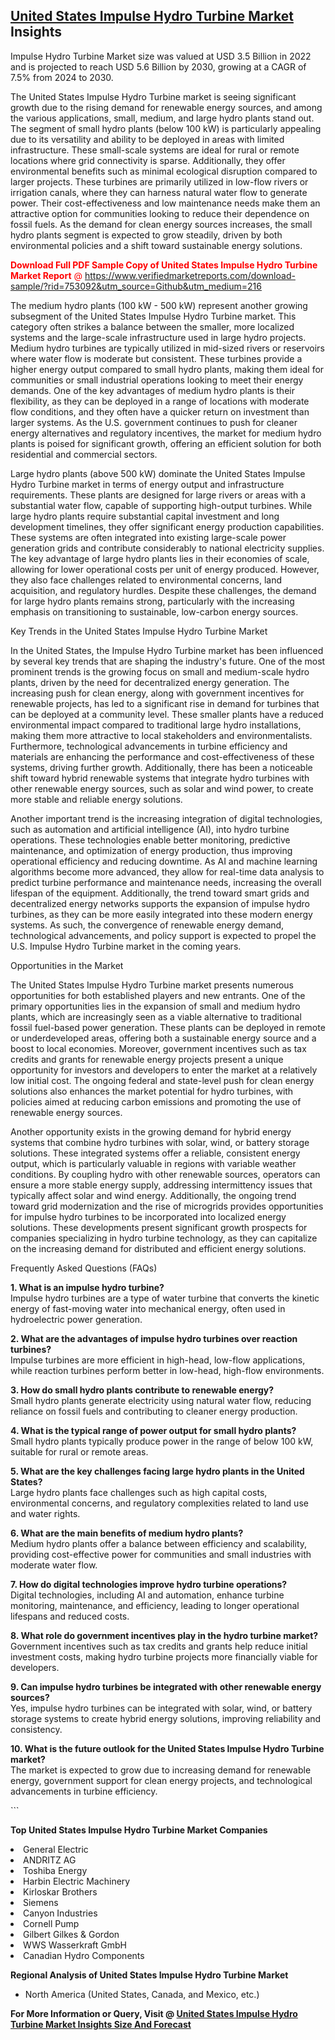 <h2><a href="https://www.verifiedmarketreports.com/download-sample/?rid=753092&amp;utm_source=Github&amp;utm_medium=216" target="_blank">United States Impulse Hydro Turbine Market</a> Insights</h2><p>Impulse Hydro Turbine Market size was valued at USD 3.5 Billion in 2022 and is projected to reach USD 5.6 Billion by 2030, growing at a CAGR of 7.5% from 2024 to 2030.</p><p><p>The United States Impulse Hydro Turbine market is seeing significant growth due to the rising demand for renewable energy sources, and among the various applications, small, medium, and large hydro plants stand out. The segment of small hydro plants (below 100 kW) is particularly appealing due to its versatility and ability to be deployed in areas with limited infrastructure. These small-scale systems are ideal for rural or remote locations where grid connectivity is sparse. Additionally, they offer environmental benefits such as minimal ecological disruption compared to larger projects. These turbines are primarily utilized in low-flow rivers or irrigation canals, where they can harness natural water flow to generate power. Their cost-effectiveness and low maintenance needs make them an attractive option for communities looking to reduce their dependence on fossil fuels. As the demand for clean energy sources increases, the small hydro plants segment is expected to grow steadily, driven by both environmental policies and a shift toward sustainable energy solutions. <p><span class=""><span style="color: #ff0000;"><strong>Download Full PDF Sample Copy of United States Impulse Hydro Turbine Market Report</strong> @ </span><a href="https://www.verifiedmarketreports.com/download-sample/?rid=753092&amp;utm_source=Github&amp;utm_medium=216" target="_blank">https://www.verifiedmarketreports.com/download-sample/?rid=753092&amp;utm_source=Github&amp;utm_medium=216</a></span></p></p><p>The medium hydro plants (100 kW - 500 kW) represent another growing subsegment of the United States Impulse Hydro Turbine market. This category often strikes a balance between the smaller, more localized systems and the large-scale infrastructure used in large hydro projects. Medium hydro turbines are typically utilized in mid-sized rivers or reservoirs where water flow is moderate but consistent. These turbines provide a higher energy output compared to small hydro plants, making them ideal for communities or small industrial operations looking to meet their energy demands. One of the key advantages of medium hydro plants is their flexibility, as they can be deployed in a range of locations with moderate flow conditions, and they often have a quicker return on investment than larger systems. As the U.S. government continues to push for cleaner energy alternatives and regulatory incentives, the market for medium hydro plants is poised for significant growth, offering an efficient solution for both residential and commercial sectors.<p>Large hydro plants (above 500 kW) dominate the United States Impulse Hydro Turbine market in terms of energy output and infrastructure requirements. These plants are designed for large rivers or areas with a substantial water flow, capable of supporting high-output turbines. While large hydro plants require substantial capital investment and long development timelines, they offer significant energy production capabilities. These systems are often integrated into existing large-scale power generation grids and contribute considerably to national electricity supplies. The key advantage of large hydro plants lies in their economies of scale, allowing for lower operational costs per unit of energy produced. However, they also face challenges related to environmental concerns, land acquisition, and regulatory hurdles. Despite these challenges, the demand for large hydro plants remains strong, particularly with the increasing emphasis on transitioning to sustainable, low-carbon energy sources.<p>Key Trends in the United States Impulse Hydro Turbine Market</p><p>In the United States, the Impulse Hydro Turbine market has been influenced by several key trends that are shaping the industry's future. One of the most prominent trends is the growing focus on small and medium-scale hydro plants, driven by the need for decentralized energy generation. The increasing push for clean energy, along with government incentives for renewable projects, has led to a significant rise in demand for turbines that can be deployed at a community level. These smaller plants have a reduced environmental impact compared to traditional large hydro installations, making them more attractive to local stakeholders and environmentalists. Furthermore, technological advancements in turbine efficiency and materials are enhancing the performance and cost-effectiveness of these systems, driving further growth. Additionally, there has been a noticeable shift toward hybrid renewable systems that integrate hydro turbines with other renewable energy sources, such as solar and wind power, to create more stable and reliable energy solutions.<p>Another important trend is the increasing integration of digital technologies, such as automation and artificial intelligence (AI), into hydro turbine operations. These technologies enable better monitoring, predictive maintenance, and optimization of energy production, thus improving operational efficiency and reducing downtime. As AI and machine learning algorithms become more advanced, they allow for real-time data analysis to predict turbine performance and maintenance needs, increasing the overall lifespan of the equipment. Additionally, the trend toward smart grids and decentralized energy networks supports the expansion of impulse hydro turbines, as they can be more easily integrated into these modern energy systems. As such, the convergence of renewable energy demand, technological advancements, and policy support is expected to propel the U.S. Impulse Hydro Turbine market in the coming years.<p>Opportunities in the Market</p><p>The United States Impulse Hydro Turbine market presents numerous opportunities for both established players and new entrants. One of the primary opportunities lies in the expansion of small and medium hydro plants, which are increasingly seen as a viable alternative to traditional fossil fuel-based power generation. These plants can be deployed in remote or underdeveloped areas, offering both a sustainable energy source and a boost to local economies. Moreover, government incentives such as tax credits and grants for renewable energy projects present a unique opportunity for investors and developers to enter the market at a relatively low initial cost. The ongoing federal and state-level push for clean energy solutions also enhances the market potential for hydro turbines, with policies aimed at reducing carbon emissions and promoting the use of renewable energy sources.<p>Another opportunity exists in the growing demand for hybrid energy systems that combine hydro turbines with solar, wind, or battery storage solutions. These integrated systems offer a reliable, consistent energy output, which is particularly valuable in regions with variable weather conditions. By coupling hydro with other renewable sources, operators can ensure a more stable energy supply, addressing intermittency issues that typically affect solar and wind energy. Additionally, the ongoing trend toward grid modernization and the rise of microgrids provides opportunities for impulse hydro turbines to be incorporated into localized energy solutions. These developments present significant growth prospects for companies specializing in hydro turbine technology, as they can capitalize on the increasing demand for distributed and efficient energy solutions.<p>Frequently Asked Questions (FAQs)</p><p><strong>1. What is an impulse hydro turbine?</strong><br>Impulse hydro turbines are a type of water turbine that converts the kinetic energy of fast-moving water into mechanical energy, often used in hydroelectric power generation.</p><p><strong>2. What are the advantages of impulse hydro turbines over reaction turbines?</strong><br>Impulse turbines are more efficient in high-head, low-flow applications, while reaction turbines perform better in low-head, high-flow environments.</p><p><strong>3. How do small hydro plants contribute to renewable energy?</strong><br>Small hydro plants generate electricity using natural water flow, reducing reliance on fossil fuels and contributing to cleaner energy production.</p><p><strong>4. What is the typical range of power output for small hydro plants?</strong><br>Small hydro plants typically produce power in the range of below 100 kW, suitable for rural or remote areas.</p><p><strong>5. What are the key challenges facing large hydro plants in the United States?</strong><br>Large hydro plants face challenges such as high capital costs, environmental concerns, and regulatory complexities related to land use and water rights.</p><p><strong>6. What are the main benefits of medium hydro plants?</strong><br>Medium hydro plants offer a balance between efficiency and scalability, providing cost-effective power for communities and small industries with moderate water flow.</p><p><strong>7. How do digital technologies improve hydro turbine operations?</strong><br>Digital technologies, including AI and automation, enhance turbine monitoring, maintenance, and efficiency, leading to longer operational lifespans and reduced costs.</p><p><strong>8. What role do government incentives play in the hydro turbine market?</strong><br>Government incentives such as tax credits and grants help reduce initial investment costs, making hydro turbine projects more financially viable for developers.</p><p><strong>9. Can impulse hydro turbines be integrated with other renewable energy sources?</strong><br>Yes, impulse hydro turbines can be integrated with solar, wind, or battery storage systems to create hybrid energy solutions, improving reliability and consistency.</p><p><strong>10. What is the future outlook for the United States Impulse Hydro Turbine market?</strong><br>The market is expected to grow due to increasing demand for renewable energy, government support for clean energy projects, and technological advancements in turbine efficiency.</p>```</p><p><strong>Top United States Impulse Hydro Turbine Market Companies</strong></p><div data-test-id=""><p><li>General Electric</li><li> ANDRITZ AG</li><li> Toshiba Energy</li><li> Harbin Electric Machinery</li><li> Kirloskar Brothers</li><li> Siemens</li><li> Canyon Industries</li><li> Cornell Pump</li><li> Gilbert Gilkes & Gordon</li><li> WWS Wasserkraft GmbH</li><li> Canadian Hydro Components</li></p><div><strong>Regional Analysis of&nbsp;United States Impulse Hydro Turbine Market</strong></div><ul><li dir="ltr"><p dir="ltr">North America&nbsp;(United States, Canada, and Mexico, etc.)</p></li></ul><p><strong>For More Information or Query, Visit @&nbsp;</strong><strong><a href="https://www.verifiedmarketreports.com/product/impulse-hydro-turbine-market/?utm_source=Github&amp;utm_medium=216" target="_blank">United States Impulse Hydro Turbine Market Insights Size And Forecast</a></strong></p></div>

